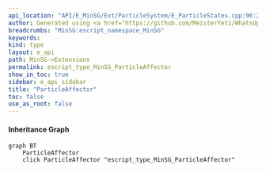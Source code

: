 ```yaml
---
api_location: "API/E_MinSG/Ext/ParticleSystem/E_ParticleStates.cpp:96:27"
author: Generated using <a href="https://github.com/MeisterYeti/WhatsUpDoc">WhatsUpDoc</a>
breadcrumbs: "MinSG:escript_namespace_MinSG"
keywords: 
kind: type
layout: e_api
path: MinSG->Extensions
permalink: escript_type_MinSG_ParticleAffector
show_in_toc: true
sidebar: e_api_sidebar
title: "ParticleAffector"
toc: false
use_as_root: false
---
```


#### Inheritance Graph

```mermaid
graph BT
	ParticleAffector
	click ParticleAffector "escript_type_MinSG_ParticleAffector"
```

